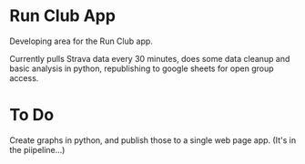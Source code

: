 # Run Club App
Developing area for the Run Club app.

Currently pulls Strava data every 30 minutes, does some data cleanup and basic analysis in python, republishing to google sheets for open group access.

# To Do

Create graphs in python, and publish those to a single web page app. (It's in the piipeline...)


